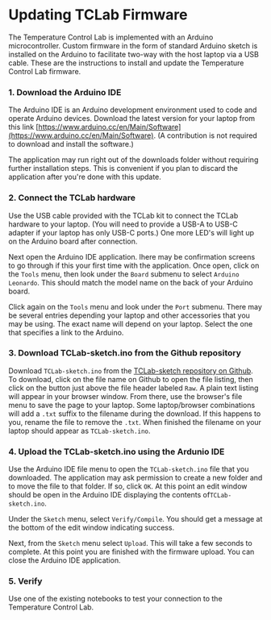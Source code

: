 # Updating TCLab Firmware

The Temperature Control Lab is implemented with an Arduino microcontroller. Custom firmware in the form of standard Arduino sketch is installed on the Arduino to facilitate two-way with the host laptop via a USB cable. These are the instructions to  install and update the Temperature Control Lab firmware.

### 1. Download the Arduino IDE

The Arduino IDE is an Arduino development environment used to code and operate Arduino devices. Download the latest version for your laptop from this link [https://www.arduino.cc/en/Main/Software](https://www.arduino.cc/en/Main/Software). (A contribution is not required to download and install the software.)

The application may run right out of the downloads folder without requiring further installation steps. This is convenient if you plan to discard the application after you're done with this update.

### 2. Connect the TCLab hardware

Use the USB cable provided with the TCLab kit to connect the TCLab hardware to your laptop. (You will need to provide a USB-A to USB-C adapter if your laptop has only USB-C ports.) One more LED's will light up on the Arduino board after connection.

Next open the Arduino IDE application. Ihere may be confirmation screens to go through if this your first time with the application. Once open, click on the `Tools` menu, then look under the `Board` submenu to select `Arduino Leonardo`. This should match the model name on the back of your Arduino board.

Click again on the `Tools` menu and look under the `Port` submenu. There may be several entries depending your laptop and other accessories that you may be using. The exact name will depend on your laptop. Select the one that specifies a link to the Arduino.

### 3. Download TCLab-sketch.ino from the Github repository

Download `TCLab-sketch.ino` from the [TCLab-sketch repository on Github](https://github.com/jckantor/TCLab-sketch/tree/master/TCLab-sketch). To download, click on the file name on Github to open the file listing, then click on the button just above the file header labeled `Raw`. A plain text listing will appear in your browser window. From there, use the browser's file menu to save the page to your laptop. Some laptop/browser combinations will add a `.txt` suffix to the filename during the download. If this happens to you, rename the file to remove the `.txt`.  When finished the filename on your laptop should appear as `TCLab-sketch.ino`.

### 4. Upload the TCLab-sketch.ino using the Ardunio IDE

Use the Arduino IDE file menu to open the `TCLab-sketch.ino` file that you downloaded. The application may ask permission to create a new folder and to move the file to that folder. If so, click `OK`. At this point an edit window should be open in the Arduino IDE displaying the contents of`TCLab-sketch.ino`. 

Under the `Sketch` menu, select `Verify/Compile`. You should  get a message at the bottom of the edit window indicating success.

Next, from the `Sketch` menu select `Upload`.  This will take a few seconds to complete. At this point you are finished with the firmware upload. You can close the Arduino IDE application.

### 5. Verify

Use one of the existing notebooks to test your connection to the Temperature Control Lab. 


